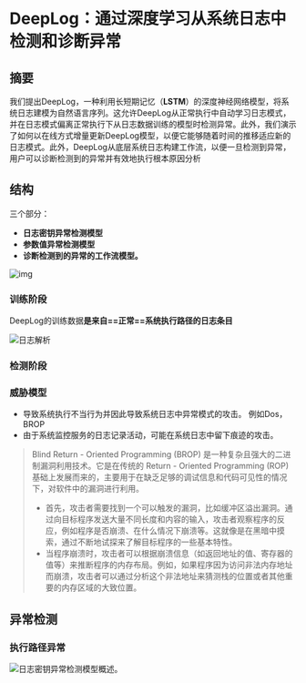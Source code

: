 # DeepLog：通过深度学习从系统日志中检测和诊断异常

## 摘要

我们提出DeepLog，一种利用长短期记忆（**LSTM**）的深度神经网络模型，将系统日志建模为自然语言序列。这允许DeepLog从正常执行中自动学习日志模式，并在日志模式偏离正常执行下从日志数据训练的模型时检测异常。此外，我们演示了如何以在线方式增量更新DeepLog模型，以便它能够随着时间的推移适应新的日志模式。此外，DeepLog从底层系统日志构建工作流，以便一旦检测到异常，用户可以诊断检测到的异常并有效地执行根本原因分析

## 结构

三个部分：

- **日志密钥异常检测模型**
- **参数值异常检测模型**
- **诊断检测到的异常的工作流模型。**

![img](https://cdn.xljsci.com/literature/134331373/page3/agau7i.png)

### 训练阶段

DeepLog的训练数据**是来自==正常==系统执行路径的日志条目**

![日志解析](https://cdn.xljsci.com/literature/134331373/page3/2enzbd.png)

### 检测阶段





### 威胁模型

- 导致系统执行不当行为并因此导致系统日志中异常模式的攻击。 例如Dos，BROP
- 由于系统监控服务的日志记录活动，可能在系统日志中留下痕迹的攻击。 



> Blind Return - Oriented Programming (BROP) 是一种复杂且强大的二进制漏洞利用技术。它是在传统的 Return - Oriented Programming (ROP) 基础上发展而来的，主要用于在缺乏足够的调试信息和代码可见性的情况下，对软件中的漏洞进行利用。
>
> - 首先，攻击者需要找到一个可以触发的漏洞，比如缓冲区溢出漏洞。通过向目标程序发送大量不同长度和内容的输入，攻击者观察程序的反应，例如程序是否崩溃、在什么情况下崩溃等。这就像是在黑暗中摸索，通过不断地试探来了解目标程序的一些基本特性。
> - 当程序崩溃时，攻击者可以根据崩溃信息（如返回地址的值、寄存器的值等）来推断程序的内存布局。例如，如果程序因为访问非法内存地址而崩溃，攻击者可以通过分析这个非法地址来猜测栈的位置或者其他重要的内存区域的大致位置。

## 异常检测

### 执行路径异常

![日志密钥异常检测模型概述。](https://cdn.xljsci.com/literature/134331373/page4/xotni6.png)